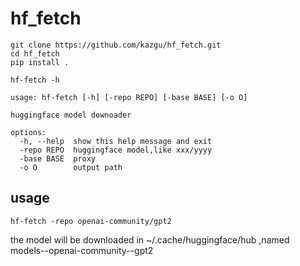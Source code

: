 # hf_fetch

```
git clone https://github.com/kazgu/hf_fetch.git
cd hf_fetch
pip install .
```

```
hf-fetch -h

usage: hf-fetch [-h] [-repo REPO] [-base BASE] [-o O]

huggingface model downoader

options:
  -h, --help  show this help message and exit
  -repo REPO  huggingface model,like xxx/yyyy
  -base BASE  proxy
  -o O        output path
```

## usage

```
hf-fetch -repo openai-community/gpt2
```

the model will be downloaded in ~/.cache/huggingface/hub ,named models--openai-community--gpt2
